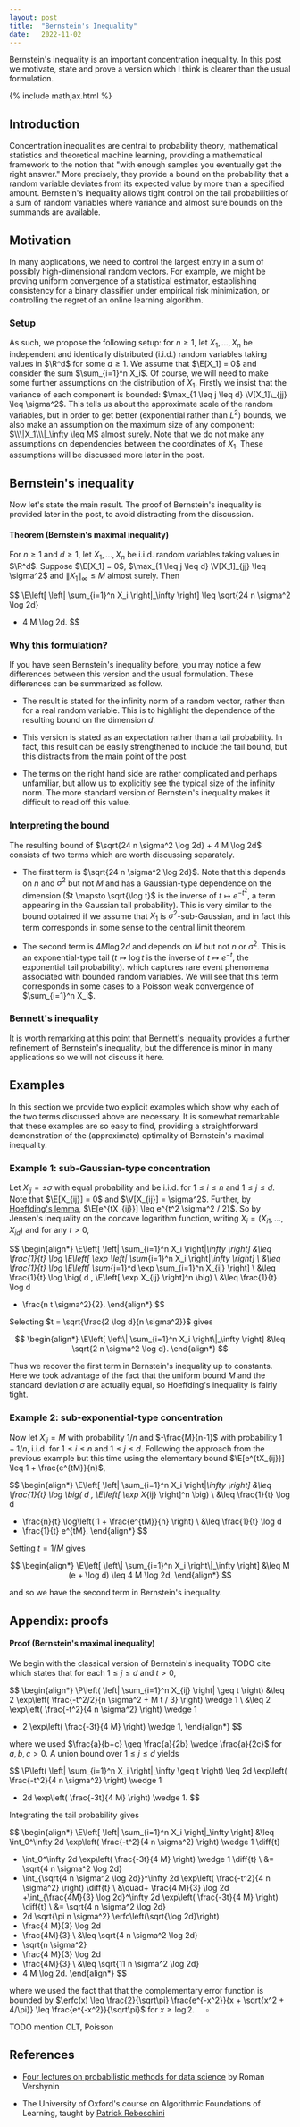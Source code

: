 ```yaml
---
layout: post
title:  "Bernstein's Inequality"
date:   2022-11-02
---
```


Bernstein's inequality is an important concentration inequality.
In this post we motivate, state and prove a
version which I think
is clearer than the usual formulation.

{% include mathjax.html %}

<div style="display:none">
  $ \newcommand \R {\mathbb{R}} $
  $ \newcommand \P {\mathbb{P}} $
  $ \newcommand \E {\mathbb{E}} $
  $ \newcommand \I {\mathbb{I}} $
  $ \newcommand \V {\mathbb{V}} $
  $ \newcommand \cX {\mathcal{X}} $
  $ \newcommand \Ber {\mathrm{Ber}} $
  $ \newcommand \Pois {\mathrm{Pois}} $
  $ \newcommand \Bin {\mathrm{Bin}} $
  $ \newcommand \cN {\mathcal{N}} $
  $ \newcommand \N {\mathbb{N}} $
  $ \newcommand \diff {\,\mathrm{d}} $
  $ \newcommand \erfc {\mathrm{erfc}} $
</div>

## Introduction

Concentration inequalities are central to
probability theory, mathematical statistics and theoretical machine learning,
providing a mathematical framework to the notion that
"with enough samples you eventually get the right answer."
More precisely, they provide a bound on the probability
that a random variable deviates from its expected value
by more than a specified amount.
Bernstein's inequality allows tight control
on the tail probabilities of a sum of random variables
where variance and almost sure bounds on the summands are available.

## Motivation

In many applications, we need to control the largest entry in a sum
of possibly high-dimensional random vectors.
For example,
we might be proving uniform convergence
of a statistical estimator,
establishing consistency for a
binary classifier under empirical risk minimization,
or controlling the regret of an online learning algorithm.

### Setup

As such, we propose the following setup:
for $n \geq 1$, let $X_1, \ldots, X_n$ be
independent and identically distributed (i.i.d.)
random variables taking values in $\R^d$ for some $d \geq 1$.
We assume that $\E[X_1] = 0$ and consider the sum
$\sum_{i=1}^n X_i$.
Of course, we will need to make some further assumptions
on the distribution of $X_1$.
Firstly we insist that the variance of each component
is bounded:
$\max_{1 \leq j \leq d} \V[X_1]\_{jj} \leq \sigma^2$.
This tells us about the approximate scale
of the random variables,
but in order to get better (exponential rather than $L^2$)
bounds, we also make an assumption on the maximum size
of any component:
$\\\|X_1\\\|_\infty \leq M$ almost surely.
Note that we do not make any assumptions
on dependencies between the coordinates of $X_1$.
These assumptions will be discussed more later in the post.

## Bernstein's inequality

Now let's state the main result.
The proof of Bernstein's inequality
is provided later in the post,
to avoid distracting from the discussion.

<div class="box-rounded">

<h4> Theorem  (Bernstein's maximal inequality) </h4>

For $n \geq 1$ and $d \geq 1$,
let $X_1, \ldots, X_n$ be
i.i.d. random variables taking values in $\R^d$.
Suppose $\E[X_1] = 0$,
$\max_{1 \leq j \leq d} \V[X_1]_{jj} \leq \sigma^2$
and $\|X_1\|_\infty \leq M$ almost surely.
Then

$$
\E\left[
\left\|
\sum_{i=1}^n X_i
\right\|_\infty
\right]
\leq
\sqrt{24 n \sigma^2 \log 2d}
+ 4 M \log 2d.
$$

</div>

### Why this formulation?

If you have seen Bernstein's inequality before,
you may notice a few differences between this version
and the usual formulation.
These differences can be summarized as follow.


- The result is stated for the infinity norm of a random vector,
  rather than for a real random variable.
  This is to highlight the dependence of the resulting bound
  on the dimension $d$.

- This version is stated as an expectation rather than a tail probability.
  In fact, this result can be easily strengthened to include the tail bound,
  but this distracts from the main point of the post.

- The terms on the right hand side are rather complicated
  and perhaps unfamiliar,
  but allow us to explicitly see the typical size of the infinity norm.
  The more standard version of Bernstein's inequality makes it difficult
  to read off this value.

### Interpreting the bound

The resulting bound of
$\sqrt{24 n \sigma^2 \log 2d} + 4 M \log 2d$
consists of two terms
which are worth discussing separately.

- The first term is
  $\sqrt{24 n \sigma^2 \log 2d}$.
  Note that this depends on $n$ and $\sigma^2$ but not $M$
  and has a Gaussian-type dependence on the dimension
  ($t \mapsto \sqrt{\log t}$ is the inverse of
  $t \mapsto e^{-t^2}$, a term appearing in the Gaussian tail probability).
  This is very similar to the bound obtained if we assume that
  $X_1$ is $\sigma^2$-sub-Gaussian,
  and in fact this term corresponds in some sense
  to the central limit theorem.

- The second term is
  $4 M \log 2d$
  and depends on $M$ but not $n$ or $\sigma^2$.
  This is an exponential-type tail
  ($t \mapsto \log t$ is the inverse of
  $t \mapsto e^{-t}$, the exponential tail probability).
  which captures rare event phenomena associated with
  bounded random variables.
  We will see that this term corresponds in some cases
  to a Poisson weak convergence of
  $\sum_{i=1}^n X_i$.

### Bennett's inequality

It is worth remarking at this point that
[Bennett's inequality](https://en.wikipedia.org/wiki/Bennett%27s_inequality)
provides a further refinement of Bernstein's inequality,
but the difference is minor in many
applications so we will not discuss it here.





## Examples

In this section we provide two explicit examples
which show why each of the two terms discussed above are necessary.
It is somewhat remarkable that these examples are so easy to find,
providing a straightforward demonstration of the
(approximate) optimality of Bernstein's maximal inequality.

### Example 1: sub-Gaussian-type concentration

Let $X_{ij} = \pm \sigma$
with equal probability
and be i.i.d. for $1 \leq i \leq n$
and $1 \leq j \leq d$.
Note that $\E[X_{ij}] = 0$ and $\V[X_{ij}] = \sigma^2$.
Further, by
[Hoeffding's lemma](https://en.wikipedia.org/wiki/Hoeffding%27s_lemma),
$\E[e^{tX_{ij}}] \leq e^{t^2 \sigma^2 / 2}$.
So by Jensen's inequality on the concave logarithm function,
writing $X_i = (X_{i1}, \ldots, X_{id})$ and for any $t > 0$,

$$
\begin{align*}
\E\left[
\left\|
\sum_{i=1}^n X_i
\right\|_\infty
\right]
&\leq
\frac{1}{t}
\log \E\left[
\exp
\left\|
\sum_{i=1}^n X_i
\right\|_\infty
\right] \\
&\leq
\frac{1}{t}
\log \E\left[
\sum_{j=1}^d
\exp
\sum_{i=1}^n X_{ij}
\right] \\
&\leq
\frac{1}{t}
\log
\big(
d \,
\E\left[
\exp
X_{ij}
\right]^n
\big) \\
&\leq
\frac{1}{t}
\log d
+ \frac{n t \sigma^2}{2}.
\end{align*}
$$

Selecting $t = \sqrt{\frac{2 \log d}{n \sigma^2}}$
gives

$$
\begin{align*}
\E\left[
\left\|
\sum_{i=1}^n X_i
\right\|_\infty
\right]
&\leq
\sqrt{2 n \sigma^2 \log d}.
\end{align*}
$$

Thus we recover the first term in Bernstein's inequality up to constants.
Here we took advantage of the fact that the uniform bound $M$
and the standard deviation $\sigma$ are actually equal,
so Hoeffding's inequality is fairly tight.




### Example 2: sub-exponential-type concentration

Now let $X_{ij} = M$ with probability $1/n$
and $-\frac{M}{n-1}$ with probability $1 - 1/n$,
i.i.d. for $1 \leq i \leq n$
and $1 \leq j \leq d$.
Following the approach from the previous example but
this time using the elementary bound
$\E[e^{tX_{ij}}] \leq 1 + \frac{e^{tM}}{n}$,

$$
\begin{align*}
\E\left[
\left\|
\sum_{i=1}^n X_i
\right\|_\infty
\right]
&\leq
\frac{1}{t}
\log
\big(
d \,
\E\left[
\exp
X_{ij}
\right]^n
\big) \\
&\leq
\frac{1}{t}
\log d
+ \frac{n}{t}
\log\left(
1 + \frac{e^{tM}}{n}
\right) \\
&\leq
\frac{1}{t}
\log d
+ \frac{1}{t} e^{tM}.
\end{align*}
$$

Setting $t = 1/M$ gives

$$
\begin{align*}
\E\left[
\left\|
\sum_{i=1}^n X_i
\right\|_\infty
\right]
&\leq
M (e + \log d)
\leq 4 M \log 2d,
\end{align*}
$$

and so we have the second term in Bernstein's inequality.

## Appendix: proofs

<div class="box-rounded">

<h4> Proof  (Bernstein's maximal inequality) </h4>

We begin with the classical version of Bernstein's inequality
TODO cite
which states that for each $1 \leq j \leq d$
and $t > 0$,

$$
\begin{align*}
\P\left(
\left| \sum_{i=1}^n X_{ij} \right|
\geq t
\right)
&\leq
2 \exp\left(
\frac{-t^2/2}{n \sigma^2 + M t / 3}
\right)
\wedge 1 \\
&\leq
2 \exp\left(
\frac{-t^2}{4 n \sigma^2}
\right)
\wedge 1
+ 2 \exp\left(
\frac{-3t}{4 M}
\right)
\wedge 1,
\end{align*}
$$

where we used $\frac{a}{b+c} \geq \frac{a}{2b} \wedge \frac{a}{2c}$
for $a,b,c > 0$.
A union bound over $1 \leq j \leq d$ yields

$$
\P\left(
\left\| \sum_{i=1}^n X_i \right\|_\infty
\geq t
\right)
\leq
2d \exp\left(
\frac{-t^2}{4 n \sigma^2}
\right)
\wedge 1
+ 2d \exp\left(
\frac{-3t}{4 M}
\right)
\wedge 1.
$$

Integrating the tail probability gives

$$
\begin{align*}
\E\left[
\left\| \sum_{i=1}^n X_i \right\|_\infty
\right]
&\leq
\int_0^\infty
2d \exp\left(
\frac{-t^2}{4 n \sigma^2}
\right)
\wedge 1
\diff{t}
+ \int_0^\infty
2d \exp\left(
\frac{-3t}{4 M}
\right)
\wedge 1
\diff{t} \\
&=
\sqrt{4 n \sigma^2 \log 2d}
+ \int_{\sqrt{4 n \sigma^2 \log 2d}}^\infty
2d \exp\left(
\frac{-t^2}{4 n \sigma^2}
\right)
\diff{t} \\
&\quad+
\frac{4 M}{3} \log 2d
+\int_{\frac{4M}{3} \log 2d}^\infty
2d \exp\left(
\frac{-3t}{4 M}
\right)
\diff{t} \\
&=
\sqrt{4 n \sigma^2 \log 2d}
+ 2d \sqrt{\pi n \sigma^2}
\erfc\left(\sqrt{\log 2d}\right)
+ \frac{4 M}{3} \log 2d
+ \frac{4M}{3} \\
&\leq
\sqrt{4 n \sigma^2 \log 2d}
+ \sqrt{n \sigma^2}
+ \frac{4 M}{3} \log 2d
+ \frac{4M}{3} \\
&\leq
\sqrt{11 n \sigma^2 \log 2d}
+ 4 M \log 2d.
\end{align*}
$$

where we used the fact that that the
complementary error function is bounded by
$\erfc(x)
\leq \frac{2}{\sqrt\pi}
\frac{e^{-x^2}}{x + \sqrt{x^2 + 4/\pi}}
\leq \frac{e^{-x^2}}{\sqrt\pi}$
for $x \geq \log 2$.
$\quad\square$

</div>




TODO mention CLT, Poisson

## References
* [Four lectures on probabilistic
  methods for data science](https://arxiv.org/abs/1612.06661)
  by Roman Vershynin

* The University of Oxford's course on Algorithmic Foundations of Learning,
  taught by
  [Patrick Rebeschini](https://www.stats.ox.ac.uk/~rebeschi/)
